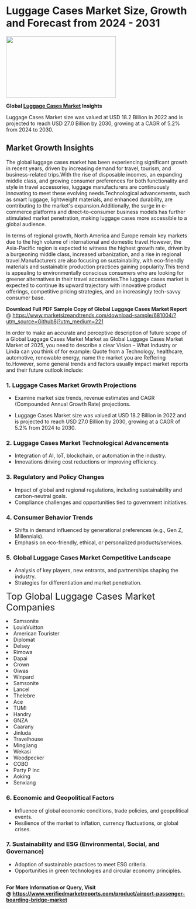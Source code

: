 <H1>Luggage Cases Market Size, Growth and Forecast from 2024 - 2031</H1><img class="aligncenter size-medium wp-image-584254" src="https://thirdeyenews.in/wp-content/uploads/2024/09/Global-Market-Research-300x168.jpeg" alt="" width="300" height="168" /><p><strong>Global&nbsp;<a href="https://www.marketsizeandtrends.com/download-sample/681004/?utm_source=Github8j?utm_medium=221">Luggage Cases Market</a> Insights</strong></p><p>Luggage Cases Market size was valued at USD 18.2 Billion in 2022 and is projected to reach USD 27.0 Billion by 2030, growing at a CAGR of 5.2% from 2024 to 2030.</p><p><h2>Market Growth Insights</h2> <p>The global luggage cases market has been experiencing significant growth in recent years, driven by increasing demand for travel, tourism, and business-related trips.With the rise of disposable incomes, an expanding middle class, and growing consumer preferences for both functionality and style in travel accessories, luggage manufacturers are continuously innovating to meet these evolving needs.Technological advancements, such as smart luggage, lightweight materials, and enhanced durability, are contributing to the market's expansion.Additionally, the surge in e-commerce platforms and direct-to-consumer business models has further stimulated market penetration, making luggage cases more accessible to a global audience.</p> <p>In terms of regional growth, North America and Europe remain key markets due to the high volume of international and domestic travel.However, the Asia-Pacific region is expected to witness the highest growth rate, driven by a burgeoning middle class, increased urbanization, and a rise in regional travel.Manufacturers are also focusing on sustainability, with eco-friendly materials and sustainable production practices gaining popularity.This trend is appealing to environmentally conscious consumers who are looking for greener alternatives in their travel accessories.The luggage cases market is expected to continue its upward trajectory with innovative product offerings, competitive pricing strategies, and an increasingly tech-savvy consumer base.</p> <p><span class=""><strong>Download Full PDF Sample Copy of Global Luggage Cases Market Report</strong> @ <a href="https://www.marketsizeandtrends.com/download-sample/681004/?utm_source=Github8j?utm_medium=221" target="_blank">https://www.marketsizeandtrends.com/download-sample/681004/?utm_source=Github8j?utm_medium=221</a></span></p><p>In order to make an accurate and perceptive description of future scope of a Global&nbsp;Luggage Cases Market Market as Global&nbsp;Luggage Cases Market Market of 2025, you need to describe a clear Vision &ndash; What Industry or Linda can you think of for example: Quote from a Technology, healthcare, automotive, renewable energy, name the market you are Reffering to.However, some general trends and factors usually impact market reports and their future outlook include:</p><h3>1.&nbsp;<strong>Luggage Cases Market Growth Projections</strong></h3><ul><li>Examine market size trends, revenue estimates and CAGR (Compounded Annual Growth Rate) projections.</li><li><p>Luggage Cases Market size was valued at USD 18.2 Billion in 2022 and is projected to reach USD 27.0 Billion by 2030, growing at a CAGR of 5.2% from 2024 to 2030.</p></li></ul><h3>2.&nbsp;<strong>Luggage Cases Market Technological Advancements</strong></h3><ul><li>Integration of AI, IoT, blockchain, or automation in the industry.</li><li>Innovations driving cost reductions or improving efficiency.</li></ul><h3>3.&nbsp;<strong>Regulatory and Policy Changes</strong></h3><ul><li>Impact of global and regional regulations, including sustainability and carbon-neutral goals.</li><li>Compliance challenges and opportunities tied to government initiatives.</li></ul><h3>4.&nbsp;<strong>Consumer Behavior Trends</strong></h3><ul><li>Shifts in demand influenced by generational preferences (e.g., Gen Z, Millennials).</li><li>Emphasis on eco-friendly, ethical, or personalized products/services.</li></ul><h3>5.&nbsp;<strong>Global Luggage Cases Market Competitive Landscape</strong></h3><ul><li>Analysis of key players, new entrants, and partnerships shaping the industry.</li><li>Strategies for differentiation and market penetration.</li></ul><p data-pm-slice="1 1 []"><span style="color: inherit; font-family: inherit; font-size: 25px;">Top Global Luggage Cases Market Companies</span></p><div class="" data-test-id=""><p><li>Samsonite</li><li> LouisVuitton</li><li> American Tourister</li><li> Diplomat</li><li> Delsey</li><li> Rimowa</li><li> Dapai</li><li> Crown</li><li> Oiwas</li><li> Winpard</li><li> Samsonite</li><li> Lancel</li><li> Thelebre</li><li> Ace</li><li> TUMI</li><li> Handry</li><li> GNZA</li><li> Caarany</li><li> Jinluda</li><li> Travelhouse</li><li> Mingjiang</li><li> Wekasi</li><li> Woodpecker</li><li> COBO</li><li> Party P Inc</li><li> Aoking</li><li> Senxiang</li></p></div><h3>6.&nbsp;<strong>Economic and Geopolitical Factors</strong></h3><ul><li>Influence of global economic conditions, trade policies, and geopolitical events.</li><li>Resilience of the market to inflation, currency fluctuations, or global crises.</li></ul><h3>7.&nbsp;<strong>Sustainability and ESG (Environmental, Social, and Governance)</strong></h3><ul><li>Adoption of sustainable practices to meet ESG criteria.</li><li>Opportunities in green technologies and circular economy principles.</li></ul><h2><strong style="font-size: 14px;">For More Information or Query, Visit @&nbsp;</strong><a style="background-color: #ffffff; font-size: 14px;" href="https://www.marketsizeandtrends.com/report/luggage-cases-market/" target="_blank">https://www.verifiedmarketreports.com/product/airport-passenger-boarding-bridge-market</a></h2>